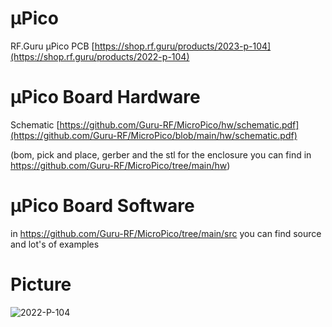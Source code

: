 # µPico

RF.Guru µPico PCB [https://shop.rf.guru/products/2023-p-104](https://shop.rf.guru/products/2022-p-104)

# µPico Board Hardware

Schematic [https://github.com/Guru-RF/MicroPico/hw/schematic.pdf](https://github.com/Guru-RF/MicroPico/blob/main/hw/schematic.pdf)

(bom, pick and place, gerber and the stl for the enclosure you can find in https://github.com/Guru-RF/MicroPico/tree/main/hw)

# µPico Board Software

in https://github.com/Guru-RF/MicroPico/tree/main/src you can find source and lot's of examples

# Picture

![2022-P-104](https://github.com/Guru-RF/MicroPico/assets/1251767/fa6c8aea-e5d1-4249-a8a4-b4638b9a1dca)
